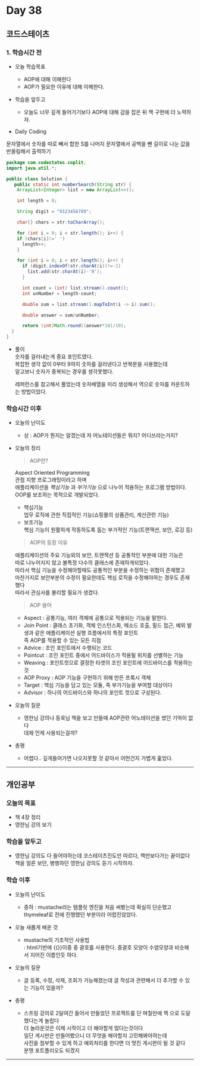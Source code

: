 # Day 38

## 코드스테이츠

### 1. 학습시간 전
* 오늘 학습목표

    - AOP에 대해 이해한다
    - AOP가 필요한 이유에 대해 이해한다.

* 학습을 앞두고

    - 오늘도 너무 깊게 들어가기보다 AOP에 대해 감을 잡은 뒤 책 구현에 더 노력하자.
* Daily Coding  

문자열에서 숫자를 따로 빼서 합한 S를
나머지 문자열에서 공백을 뺀 길이로 나눈 값을 반올림해서 출력하기

```java
package com.codestates.coplit; 
import java.util.*;

public class Solution { 
   public static int numberSearch(String str) {
	ArrayList<Integer> list = new ArrayList<>();

    int length = 0;

    String digit = "0123456789";

	char[] chars = str.toCharArray();

	for (int i = 0; i < str.length(); i++) {
    if (chars[i]!=' ')
      length++;
    }

    for (int i = 0; i < str.length(); i++) {
      if (digit.indexOf(str.charAt(i))!=-1)
        list.add(str.charAt(i)-'0');
      }

      int count = (int) list.stream().count();
      int unNumber = length-count;

      double sum = list.stream().mapToInt(i -> i).sum();

      double answer = sum/unNumber;

      return (int)Math.round((answer*10)/10);
  }
}


```  
* 풀이  
숫자를 걸러내는게 중요 포인트였다.  
복잡한 생각 없이 0부터 9까지 숫자를 걸러낸다고 반복문을 사용했는데  
알고보니 숫자가 중복되는 경우를 생각못했다.  
  
  레퍼런스를 참고해서 풀었는데 숫자배열을 미리 생성해서 역으로 숫자를 카운트하는 방법이었다.

### 학습시간 이후
* 오늘의 난이도

  - 상 : AOP가 뭔지는 알겠는데 저 어노테이션들은 뭐지? 어디쓰라는거지?
* 오늘의 정리

  > AOP란?

  Aspect Oriented Programming  
  관점 지향 프로그래밍이라고 하며  
  애플리케이션을 *핵심기능* 과 *부가기능* 으로 나누어 적용하는 프로그램 방법이다.  
  OOP를 보조하는 목적으로 개발되었다.  
    - 핵심기능  
    업무 로직에 관한 직접적인 기능(쇼핑몰의 상품관리, 계산관련 기능)
    - 보조기능  
    핵심 기능이 원활하게 작동하도록 돕는 부가적인 기능(트랜잭션, 보안, 로깅 등)

  > AOP의 등장 이유

  애플리케이션의 주요 기능외의 보안, 트랜잭션 등 공통적인 부분에 대한 기능은  
  따로 나누어지지 않고 불특정 다수의 클래스에 존재하게되었다.  
  따라서 핵심 기능을 수정해야할때도 공통적인 부분을 수정하는 위험이 존재했고  
  마찬가지로 보안부분의 수정이 필요한데도 핵심 로직을 수정해야하는 경우도 존재했다  
  따라서 관심사를 불리할 필요가 생겼다.  

  > AOP 용어

  - Aspect : 공통기능, 여러 객체에 공통으로 적용되는 기능을 말한다.
  - Join Point : 클래스 초기화, 객체 인스턴스화, 메소드 호출, 필드 접근, 예외 발생과 같은 애플리케이션 실행 흐름에서의 특정 포인트  
  즉 AOP를 적용할 수 있는 모든 지점
  - Advice : 조인 포인트에서 수행되는 코드
  - Pointcut : 조인 포인트 중에서 어드바이스가 적용될 위치를 선별하는 기능
  - Weaving : 포인트컷으로 결정한 타겟의 조인 포인트에 어드바이스를 적용하는 것
  - AOP Proxy : AOP 기능을 구현하기 위해 만든 프록시 객체
  - Target : 핵심 기능을 담고 있는 모듈, 즉 부가기능을 부여할 대상이다
  - Advisor : 하나의 어드바이스와 하나의 포인트 컷으로 구성된다.


* 오늘의 질문

  - 영한님 강의나 동욱님 책을 보고 만들때 AOP관련 어노테이션을 썼던 기억이 없다  
  대체 언제 사용되는걸까?
* 총평 

  - 어렵다.. 깊게들어가면 나오지못할 것 같아서 어떤건지 가볍게 훑었다.
---
## 개인공부  

### 오늘의 목표
- 책 4장 정리
- 영한님 강의 보기

### 학습을 앞두고
- 영한님 강의도 다 들어야하는데 코스테이츠진도만 따르다, 책만보다가는 끝이없다  
책을 얼른 보던, 병행하던 영한님 강의도 듣기 시작하자.

### 학습 이후
* 오늘의 난이도

  - 중하 : mustache라는 템플릿 엔진을 처음 써봤는데 확실히 단순했고 thymeleaf로 전에 진행했던 부분이라 어렵진않았다.

* 오늘 새롭게 배운 것

  - mustache의 기초적인 사용법  
  : html기반에 {{}}이중 중 괄호를 사용한다. 중괄호 모양이 수염모양과 비슷해서 지어진 이름인듯 하다.
* 오늘의 질문

  - 글 등록, 수정, 삭제, 조회가 가능해졌는데 글 작성과 관련해서 더 추가할 수 있는 기능이 있을까?
* 총평

  - 스프링 강의로 2달여간 들어서 만들었던 프로젝트를 단 며칠만에 책 으로 도달했다는게 놀랍다  
  더 놀라운것은 이제 시작이고 더 해야할게 많다는것이다  
  일단 게시판은 만들어봤으니 더 무엇을 해야할지 고민해봐야하는데  
  사진을 첨부할 수 있게 하고 예외처리를 한다면 더 멋진 게시판이 될 것 같다  
  분명 포트폴리오도 되겠지  
  
  
---